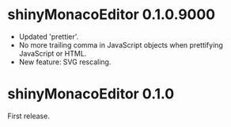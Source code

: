# shinyMonacoEditor 0.1.0.9000

* Updated 'prettier'.
* No more trailing comma in JavaScript objects when prettifying JavaScript or HTML.
* New feature: SVG rescaling. 



# shinyMonacoEditor 0.1.0

First release.
